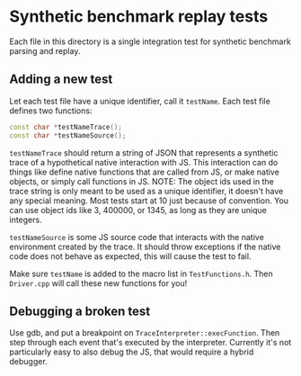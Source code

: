 # Synthetic benchmark replay tests
Each file in this directory is a single integration test for synthetic benchmark
parsing and replay.

## Adding a new test
Let each test file have a unique identifier, call it `testName`.
Each test file defines two functions:
```cpp
const char *testNameTrace();
const char *testNameSource();
```
`testNameTrace` should return a string of JSON that represents a synthetic trace
of a hypothetical native interaction with JS. This interaction can do things
like define native functions that are called from JS, or make native objects, or
simply call functions in JS.
NOTE: The object ids used in the trace string is only meant to be used as a
unique identifier, it doesn't have any special meaning. Most tests start at 10
just because of convention. You can use object ids like 3, 400000, or 1345, as
long as they are unique integers.

`testNameSource` is some JS source code that interacts with the native
environment created by the trace. It should throw exceptions if the native code
does not behave as expected, this will cause the test to fail.

Make sure `testName` is added to the macro list in `TestFunctions.h`.
Then `Driver.cpp` will call these new functions for you!

## Debugging a broken test
Use gdb, and put a breakpoint on `TraceInterpreter::execFunction`. Then step
through each event that's executed by the interpreter. Currently it's not
particularly easy to also debug the JS, that would require a hybrid debugger.
